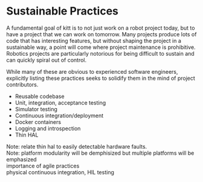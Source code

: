 # Sustainable Practices
A fundamental goal of kitt is to not just work on a robot project today, but to have a project that we can work on tomorrow.
Many projects produce lots of code that has interesting features, but without shaping the project in a sustainable way,
a point will come where project maintenance is prohibitive.
Robotics projects are particularly notorious for being difficult to sustain and can quickly spiral out of control.

While many of these are obvious to experienced software engineers, explicitly listing these practices seeks to solidify
them in the mind of project contributors.

- Reusable codebase
- Unit, integration, acceptance testing
- Simulator testing
- Continuous integration/deployment
- Docker containers
- Logging and introspection
- Thin HAL

Note: relate thin hal to easily detectable hardware faults.  
Note: platform modularity will be demphisized but multiple platforms will be emphasized  
importance of agile practices  
physical continuous integration, HIL testing  

